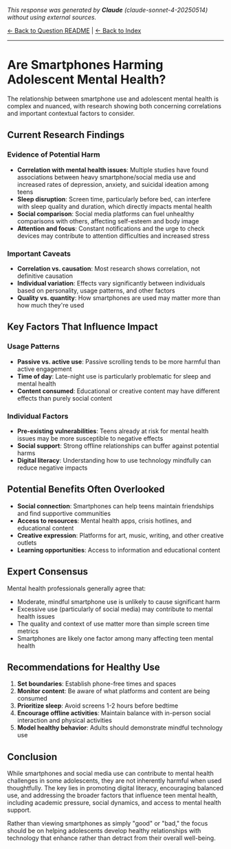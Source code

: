 <!-- 
Generated by: claude
Model: claude-sonnet-4-20250514
Prompt type: default
Generated at: 2025-06-07T16:05:10.358893
-->

*This response was generated by **Claude** (claude-sonnet-4-20250514) without using external sources.*

[← Back to Question README](README.md) | [← Back to Index](../README.md)

---

# Are Smartphones Harming Adolescent Mental Health?

The relationship between smartphone use and adolescent mental health is complex and nuanced, with research showing both concerning correlations and important contextual factors to consider.

## Current Research Findings

### Evidence of Potential Harm
- **Correlation with mental health issues**: Multiple studies have found associations between heavy smartphone/social media use and increased rates of depression, anxiety, and suicidal ideation among teens
- **Sleep disruption**: Screen time, particularly before bed, can interfere with sleep quality and duration, which directly impacts mental health
- **Social comparison**: Social media platforms can fuel unhealthy comparisons with others, affecting self-esteem and body image
- **Attention and focus**: Constant notifications and the urge to check devices may contribute to attention difficulties and increased stress

### Important Caveats
- **Correlation vs. causation**: Most research shows correlation, not definitive causation
- **Individual variation**: Effects vary significantly between individuals based on personality, usage patterns, and other factors
- **Quality vs. quantity**: How smartphones are used may matter more than how much they're used

## Key Factors That Influence Impact

### Usage Patterns
- **Passive vs. active use**: Passive scrolling tends to be more harmful than active engagement
- **Time of day**: Late-night use is particularly problematic for sleep and mental health
- **Content consumed**: Educational or creative content may have different effects than purely social content

### Individual Factors
- **Pre-existing vulnerabilities**: Teens already at risk for mental health issues may be more susceptible to negative effects
- **Social support**: Strong offline relationships can buffer against potential harms
- **Digital literacy**: Understanding how to use technology mindfully can reduce negative impacts

## Potential Benefits Often Overlooked

- **Social connection**: Smartphones can help teens maintain friendships and find supportive communities
- **Access to resources**: Mental health apps, crisis hotlines, and educational content
- **Creative expression**: Platforms for art, music, writing, and other creative outlets
- **Learning opportunities**: Access to information and educational content

## Expert Consensus

Mental health professionals generally agree that:
- Moderate, mindful smartphone use is unlikely to cause significant harm
- Excessive use (particularly of social media) may contribute to mental health issues
- The quality and context of use matter more than simple screen time metrics
- Smartphones are likely one factor among many affecting teen mental health

## Recommendations for Healthy Use

1. **Set boundaries**: Establish phone-free times and spaces
2. **Monitor content**: Be aware of what platforms and content are being consumed
3. **Prioritize sleep**: Avoid screens 1-2 hours before bedtime
4. **Encourage offline activities**: Maintain balance with in-person social interaction and physical activities
5. **Model healthy behavior**: Adults should demonstrate mindful technology use

## Conclusion

While smartphones and social media use can contribute to mental health challenges in some adolescents, they are not inherently harmful when used thoughtfully. The key lies in promoting digital literacy, encouraging balanced use, and addressing the broader factors that influence teen mental health, including academic pressure, social dynamics, and access to mental health support.

Rather than viewing smartphones as simply "good" or "bad," the focus should be on helping adolescents develop healthy relationships with technology that enhance rather than detract from their overall well-being.
